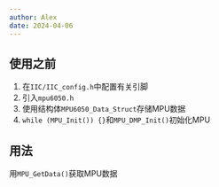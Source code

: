```yaml
---
author: Alex
date: 2024-04-06
---
```

## 使用之前

1. 在`IIC/IIC_config.h`中配置有关引脚
2. 引入`mpu6050.h`
3. 使用结构体`MPU6050_Data_Struct`存储MPU数据
4. `while (MPU_Init()) {}`和`MPU_DMP_Init()`初始化MPU

## 用法

用`MPU_GetData()`获取MPU数据
